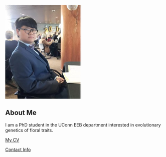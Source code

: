 

![Image of REPLACE_WITH_YOUR_NAME](images/headshot.jpg "REPLACE_WITH_SHORT_DESCRIPTION")

## About Me
I am a PhD student in the UConn EEB department interested in evolutionary genetics of floral traits.

[My CV](PDFs/cv.pdf)

[Contact Info](contact-info.html) 

